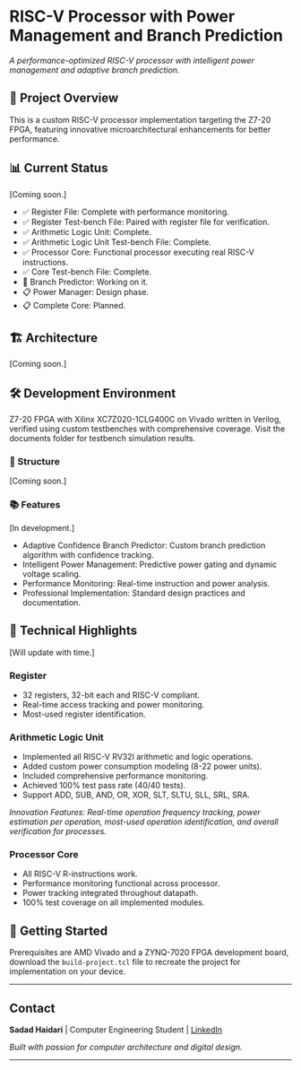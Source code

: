 # RISC-V Processor with Power Management and Branch Prediction

*A performance-optimized RISC-V processor with intelligent power management and adaptive branch prediction.*

## 🔩 Project Overview
This is a custom RISC-V processor implementation targeting the Z7-20 FPGA, featuring innovative microarchitectural enhancements for better performance.

## 📊 Current Status
[Coming soon.]
- ✅ Register File: Complete with performance monitoring.
- ✅ Register Test-bench File: Paired with register file for verification.
- ✅ Arithmetic Logic Unit: Complete.
- ✅ Arithmetic Logic Unit Test-bench File: Complete.
- ✅ Processor Core: Functional processor executing real RISC-V instructions.
- ✅ Core Test-bench File: Complete.
- 🚧 Branch Predictor: Working on it.
- 📋 Power Manager: Design phase.
- 📋 Complete Core: Planned.

## 🏗️ Architecture
[Coming soon.]

## 🛠️ Development Environment
Z7-20 FPGA with Xilinx XC7Z020-1CLG400C on Vivado written in Verilog, verified using custom testbenches with comprehensive coverage. Visit the documents folder for testbench simulation results.
### 📁 Structure
[Coming soon.]
### 📚 Features
[In development.]
- Adaptive Confidence Branch Predictor: Custom branch prediction algorithm with confidence tracking.
- Intelligent Power Management: Predictive power gating and dynamic voltage scaling.
- Performance Monitoring: Real-time instruction and power analysis.
- Professional Implementation: Standard design practices and documentation.

## 🔬 Technical Highlights
[Will update with time.]
### Register
- 32 registers, 32-bit each and RISC-V compliant.
- Real-time access tracking and power monitoring.
- Most-used register identification.
### Arithmetic Logic Unit
- Implemented all RISC-V RV32I arithmetic and logic operations.
- Added custom power consumption modeling (8-22 power units).
- Included comprehensive performance monitoring.
- Achieved 100% test pass rate (40/40 tests).
- Support ADD, SUB, AND, OR, XOR, SLT, SLTU, SLL, SRL, SRA.

*Innovation Features: Real-time operation frequency tracking, power estimation per operation, most-used operation identification, and overall verification for processes.*
### Processor Core
- All RISC-V R-instructions work.
- Performance monitoring functional across processor.
- Power tracking integrated throughout datapath.
- 100% test coverage on all implemented modules.

## 📎 Getting Started
Prerequisites are AMD Vivado and a ZYNQ-7020 FPGA development board, download the `build-project.tcl` file to recreate the project for implementation on your device.

---
## Contact
**Sadad Haidari** | Computer Engineering Student | [LinkedIn](linkedin.com/in/sadadh)

*Built with passion for computer architecture and digital design.*

---

